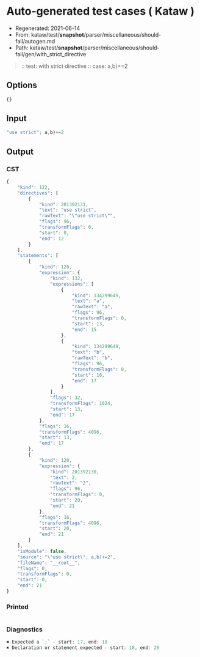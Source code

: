 # Auto-generated test cases ( Kataw )
- Regenerated: 2021-06-14
- From: kataw/test/__snapshot__/parser/miscellaneous/should-fail/autogen.md
- Path: kataw/test/__snapshot__/parser/miscellaneous/should-fail/gen/with_strict_directive
> :: test: with strict directive
> :: case: a,b)+=2
## Options

`````js
{}
`````
## Input

`````js
"use strict"; a,b)+=2
`````
## Output

### CST

```javascript
{
    "kind": 122,
    "directives": [
        {
            "kind": 201392131,
            "text": "use strict",
            "rawText": "\"use strict\"",
            "flags": 96,
            "transformFlags": 0,
            "start": 0,
            "end": 12
        }
    ],
    "statements": [
        {
            "kind": 120,
            "expression": {
                "kind": 132,
                "expressions": [
                    {
                        "kind": 134299649,
                        "text": "a",
                        "rawText": "a",
                        "flags": 96,
                        "transformFlags": 0,
                        "start": 13,
                        "end": 15
                    },
                    {
                        "kind": 134299649,
                        "text": "b",
                        "rawText": "b",
                        "flags": 96,
                        "transformFlags": 0,
                        "start": 16,
                        "end": 17
                    }
                ],
                "flags": 32,
                "transformFlags": 1024,
                "start": 13,
                "end": 17
            },
            "flags": 16,
            "transformFlags": 4096,
            "start": 13,
            "end": 17
        },
        {
            "kind": 120,
            "expression": {
                "kind": 201392130,
                "text": 2,
                "rawText": "2",
                "flags": 96,
                "transformFlags": 0,
                "start": 20,
                "end": 21
            },
            "flags": 16,
            "transformFlags": 4096,
            "start": 20,
            "end": 21
        }
    ],
    "isModule": false,
    "source": "\"use strict\"; a,b)+=2",
    "fileName": "__root__",
    "flags": 0,
    "transformFlags": 0,
    "start": 0,
    "end": 21
}
```

### Printed

```javascript

```

### Diagnostics

```javascript
✖ Expected a `;` - start: 17, end: 18
✖ Declaration or statement expected - start: 18, end: 20

```

